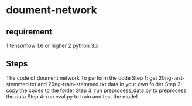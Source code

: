 # doument-network
## requirement
1 tensorflow 1.6 or higher
2 python 3.x
## Steps
The code of doument network
To perform the code
Step 1: get 20ng-test-stemmed.txt and 20ng-train-stemmed.txt data in your own folder
Step 2: copy the codes to the folder
Step 3: run preprocess_data.py to preprocess the data
Step 4: run eval.py to train and test the model
